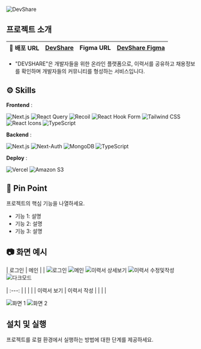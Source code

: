 ![DevShare](https://github.com/Subang-Study/devshare/assets/48327655/da373c16-6092-487f-80e0-d53cfc406b22)

## 프로젝트 소개 
 | **📌 배포 URL** | [DevShare](https://devshare-delta.vercel.app/) | **Figma URL** | [DevShare Figma](https://www.figma.com/file/X37NgSJ5zdD1kya1M5QxGw/Untitled?type=design&node-id=0%3A1&mode=design&t=dtWlGVQHE3LVO2eC-1) |
 | :---: | :---: | :---: | :---: |

- "DEVSHARE"은 개발자들을 위한 온라인 플랫폼으로, 이력서를 공유하고 채용정보를 확인하며 개발자들의 커뮤니티를 형성하는 서비스입니다.



## ⚙️ Skills
**Frontend** : <p>
<img src="https://img.shields.io/badge/Next.js-000000?style=for-the-badge&logo=next.js&logoColor=white" alt="Next.js">
<img src="https://img.shields.io/badge/React%20Query-FF4154?style=for-the-badge&logo=react-query&logoColor=white" alt="React Query">
<img src="https://img.shields.io/badge/Recoil-764ABC?style=for-the-badge&logo=recoil&logoColor=white" alt="Recoil">
<img src="https://img.shields.io/badge/React%20Hook%20Form-EB4034?style=for-the-badge&logo=react-hook-form&logoColor=white" alt="React Hook Form">
<img src="https://img.shields.io/badge/Tailwind%20CSS-38B2AC?style=for-the-badge&logo=tailwind-css&logoColor=white" alt="Tailwind CSS">
<img src="https://img.shields.io/badge/React%20Icons-61DAFB?style=for-the-badge&logo=react&logoColor=black" alt="React Icons">
<img src="https://img.shields.io/badge/TypeScript-3178C6?style=for-the-badge&logo=typescript&logoColor=white" alt="TypeScript">
</p>

**Backend** : <p>
<img src="https://img.shields.io/badge/Next.js-000000?style=for-the-badge&logo=next.js&logoColor=white" alt="Next.js">
<img src="https://img.shields.io/badge/Next%20Auth-000000?style=for-the-badge&logo=next-auth&logoColor=white" alt="Next-Auth">
<img src="https://img.shields.io/badge/MongoDB-47A248?style=for-the-badge&logo=mongodb&logoColor=white" alt="MongoDB">
<img src="https://img.shields.io/badge/TypeScript-3178C6?style=for-the-badge&logo=typescript&logoColor=white" alt="TypeScript">
</p>

**Deploy** : <p>
<img src="https://img.shields.io/badge/Vercel-000000?style=for-the-badge&logo=vercel&logoColor=white" alt="Vercel">
<img src="https://img.shields.io/badge/Amazon%20S3-569A31?style=for-the-badge&logo=amazon-s3&logoColor=white" alt="Amazon S3">
</p>

## 📍 Pin Point

프로젝트의 핵심 기능을 나열하세요.

- 기능 1: 설명
- 기능 2: 설명
- 기능 3: 설명

## 📷 화면 예시

| 로그인 | 메인 |
| ![로그인](https://github.com/Subang-Study/devshare/assets/115862267/7f1795fd-8c80-480f-a81f-c43e2d9884b4)
![메인](https://github.com/Subang-Study/devshare/assets/115862267/6cd3e60a-f755-4ac6-8c0c-96eac6dbc33d)
![이력서 상세보기](https://github.com/Subang-Study/devshare/assets/115862267/4a9d1533-e916-427c-bb99-42490e1c471c)
![이력서 수정및작성](https://github.com/Subang-Study/devshare/assets/115862267/aec2a146-a432-479e-b25b-0305035bb748)
![다크모드](https://github.com/Subang-Study/devshare/assets/115862267/42f12b04-2e5d-4bcc-a1d3-7328457d59fa)



 
 | :---: |
|  |  |
| 이력서 보기 | 이력서 작성 |
|  |  |






![화면 1](screenshots/screenshot1.png)
![화면 2](screenshots/screenshot2.png)



## 설치 및 실행

프로젝트를 로컬 환경에서 실행하는 방법에 대한 단계를 제공하세요.
